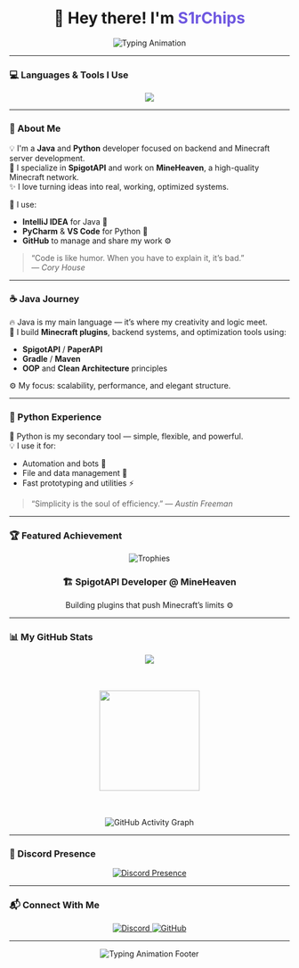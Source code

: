 <h1 align="center">
  👋 Hey there! I'm <span style="color:#6e57e0;">S1rChips</span>
</h1>

<p align="center">
  <img src="https://readme-typing-svg.herokuapp.com?font=JetBrains+Mono&weight=700&size=24&duration=3000&pause=1200&color=6E57E0&center=true&vCenter=true&width=700&lines=Java+%26+Python+Developer;Spigot+Plugin+Developer;MineHeaven+Owner;Writing+Clean+and+Powerful+Code;Always+Learning,+Always+Improving!" alt="Typing Animation">
</p>

---

### 💻 Languages & Tools I Use
<p align="center">
  <img src="https://skillicons.dev/icons?i=java,python,html,css,vscode,idea,pycharm,git,github" />
</p>

---


### 🧠 About Me
💡 I'm a **Java** and **Python** developer focused on backend and Minecraft server development.  
🚀 I specialize in **SpigotAPI** and work on **MineHeaven**, a high-quality Minecraft network.  
✨ I love turning ideas into real, working, optimized systems.

🧩 I use:
- **IntelliJ IDEA** for Java 🧱
- **PyCharm** & **VS Code** for Python 🐍
- **GitHub** to manage and share my work ⚙️

> “Code is like humor. When you have to explain it, it’s bad.”  
> — *Cory House*

---

### ☕ Java Journey
🔥 Java is my main language — it’s where my creativity and logic meet.  
🧱 I build **Minecraft plugins**, backend systems, and optimization tools using:
- **SpigotAPI** / **PaperAPI**
- **Gradle** / **Maven**
- **OOP** and **Clean Architecture** principles

⚙️ My focus: scalability, performance, and elegant structure.

---

### 🐍 Python Experience
🐍 Python is my secondary tool — simple, flexible, and powerful.  
💡 I use it for:
- Automation and bots 🤖
- File and data management 📂
- Fast prototyping and utilities ⚡

> “Simplicity is the soul of efficiency.” — *Austin Freeman*

---

### 🏆 Featured Achievement
<p align="center">
  <img src="https://github-profile-trophy.vercel.app/?username=S1rChips&theme=tokyonight&title=Repositories,Commit,Followers,Stars&no-frame=true&margin-w=15&row=1" alt="Trophies">
</p>

<h3 align="center">🏗️ SpigotAPI Developer @ MineHeaven</h3>
<p align="center">Building plugins that push Minecraft’s limits ⚙️</p>

---

### 📊 My GitHub Stats

<div align="center">
  <!-- Stats Card -->
  <img src="https://github-readme-stats.vercel.app/api?username=S1rChips&show_icons=true&theme=tokyonight&border_radius=15&custom_title=My%20Coding%20Stats&title_color=6E57E0&include_all_commits=true&count_private=true" />

  <!-- Animated Languages Chart -->
<br><br>
<img src="https://github-readme-streak-stats.herokuapp.com?user=S1rChips&theme=tokyonight&hide_border=true&ring=6E57E0&fire=6E57E0&currStreakLabel=6E57E0" height="180px" />

  <!-- Animated Bar Chart -->
<br><br>
<img src="https://github-readme-activity-graph.vercel.app/graph?username=S1rChips&theme=tokyo-night&bg_color=0d1117&color=6E57E0&line=6E57E0&point=6E57E0&area=true&hide_border=true" alt="GitHub Activity Graph" />
</div>

---

### 💬 Discord Presence
<div align="center">
  <a href="https://discord.com/users/1127619304351871026">
    <img src="https://lanyard-profile-readme.vercel.app/api/1127619304351871026?theme=dark&animated=true&borderRadius=20px&idleMessage=✨%20Probably%20coding%20in%20Java..." alt="Discord Presence"/>
  </a>
</div>

---

### 📬 Connect With Me
<p align="center">
  <a href="https://discord.com/users/1127619304351871026">
    <img src="https://img.shields.io/badge/Discord-s1r.chips-5865F2?style=for-the-badge&logo=discord&logoColor=white" alt="Discord"/>
  </a>
  <a href="https://github.com/S1rChips">
    <img src="https://img.shields.io/badge/GitHub-S1rChips-181717?style=for-the-badge&logo=github" alt="GitHub"/>
  </a>
</p>

---

<p align="center">
  <img src="https://readme-typing-svg.herokuapp.com?font=JetBrains+Mono&weight=600&size=20&duration=2000&pause=1000&color=6E57E0&center=true&vCenter=true&width=600&lines=Thanks+for+visiting!;Keep+Coding,+Keep+Growing!;See+you+in+the+next+commit!" alt="Typing Animation Footer">
</p>
